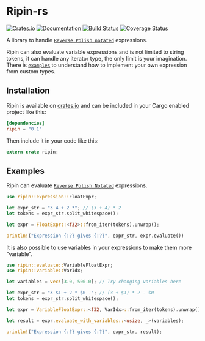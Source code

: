 # Ripin-rs

[![Crates.io](https://img.shields.io/crates/v/ripin.svg)](https://crates.io/crates/ripin)
[![Documentation](https://docs.rs/ripin/badge.svg)](https://docs.rs/ripin)
[![Build Status](https://travis-ci.org/Kerollmops/ripin-rs.svg)](https://travis-ci.org/Kerollmops/ripin-rs)
[![Coverage Status](https://coveralls.io/repos/github/Kerollmops/ripin-rs/badge.svg?branch=master)](https://coveralls.io/github/Kerollmops/ripin-rs?branch=master)

A library to handle [`Reverse Polish notated`](https://en.wikipedia.org/wiki/Reverse_Polish_notation) expressions.

Ripin can also evaluate variable expressions and is not limited to string tokens, it can handle any iterator type, the only limit is your imagination. There is [`examples`](https://github.com/Kerollmops/ripin-rs/tree/master/examples) to understand how to implement your own expression from custom types.

## Installation

Ripin is available on [crates.io](https://crates.io/crates/ripin) and can be included in your Cargo enabled project like this:

```toml
[dependencies]
ripin = "0.1"
```

Then include it in your code like this:

```rust
extern crate ripin;
```

## Examples

Ripin can evaluate [`Reverse Polish Notated`](https://en.wikipedia.org/wiki/Reverse_Polish_notation) expressions.

```rust
use ripin::expression::FloatExpr;

let expr_str = "3 4 + 2 *"; // (3 + 4) * 2
let tokens = expr_str.split_whitespace();

let expr = FloatExpr::<f32>::from_iter(tokens).unwrap();

println!("Expression {:?} gives {:?}", expr_str, expr.evaluate())
```

It is also possible to use variables in your expressions to make them more "variable".

```rust
use ripin::evaluate::VariableFloatExpr;
use ripin::variable::VarIdx;

let variables = vec![3.0, 500.0]; // Try changing variables here

let expr_str = "3 $1 + 2 * $0 -"; // (3 + $1) * 2 - $0
let tokens = expr_str.split_whitespace();

let expr = VariableFloatExpr::<f32, VarIdx>::from_iter(tokens).unwrap();

let result = expr.evaluate_with_variables::<usize, _>(variables);

println!("Expression {:?} gives {:?}", expr_str, result);
```
